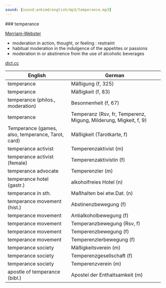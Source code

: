 ```yaml
---
sound: [sound:ankimd/english/mp3/temperance.mp3]
---
```


\### temperance

[Merriam-Webster](https://www.merriam-webster.com/dictionary/temperance)

- moderation in action, thought, or feeling : restraint
- habitual moderation in the indulgence of the appetites or passions
- moderation in or abstinence from the use of alcoholic beverages

[dict.cc](https://www.dict.cc/temperance)

| English        | German       |
| -------------- | ------------ |
| temperance | Mäßigung (f, 325) |
| temperance | Mäßigkeit (f, 83) |
| temperance (philos., moderation) | Besonnenheit (f, 67) |
| temperance | Temperanz (Rsv, fr, Temperenz, Migung, Milderung, Migkeit, f, 9) |
| Temperance <XIV> (games, also, temperance, Tarot, card) | Mäßigkeit <XIV> (Tarotkarte, f) |
| temperance activist | Temperenzaktivist (m) |
| temperance activist (female) | Temperenzaktivistin (f) |
| temperance advocate | Temperenzler (m) |
| temperance hotel (gastr.) | alkoholfreies Hotel (n) |
| temperance in sth. | Maßhalten bei etw.Dat. (n) |
| temperance movement (hist.) | Abstinenzbewegung (f) |
| temperance movement | Antialkoholbewegung (f) |
| temperance movement | Temperanzbewegung (Rsv, f) |
| temperance movement | Temperenzbewegung (f) |
| temperance movement | Temperenzlerbewegung (f) |
| temperance society | Mäßigkeitsverein (m) |
| temperance society | Temperenzgesellschaft (f) |
| temperance society | Temperenzverein (m) |
| apostle of temperance (bibl.) | Apostel der Enthaltsamkeit (m) |
